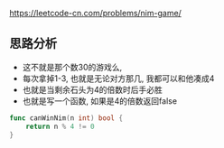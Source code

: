 https://leetcode-cn.com/problems/nim-game/

## 思路分析
- 这不就是那个数30的游戏么,
- 每次拿掉1-3, 也就是无论对方那几, 我都可以和他凑成4
- 也就是当剩余石头为4的倍数时后手必胜
- 也就是写一个函数, 如果是4的倍数返回false
```go
func canWinNim(n int) bool {
    return n % 4 != 0
}
```